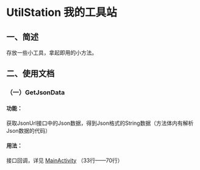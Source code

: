 # UtilStation 我的工具站

## 一、简述
  存放一些小工具，拿起即用的小方法。
## 二、使用文档
### （一）GetJsonData
#### 功能：
获取JsonUrl接口中的Json数据，得到Json格式的String数据（方法体内有解析Json数据的代码）
#### 用法：
接口回调，详见 [MainActivity](https://github.com/PojNtxoog007/UtilStation/blob/main/app/src/main/java/com/pojntxoog/utilstation/utilstation/MainActivity.java) （33行——70行）

